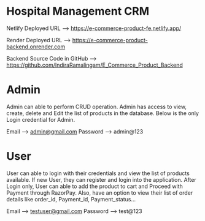 # Hospital Management CRM

Netlify Deployed URL --> https://e-commerce-product-fe.netlify.app/

Render Deployed URL --> https://e-commerce-product-backend.onrender.com

Backend Source Code in GitHub --> https://github.com/IndiraRamalingam/E_Commerce_Product_Backend



# Admin


Admin can able to perform CRUD operation. Admin has access to view, create, delete and Edit the list of products in the database. Below is the only Login credential for Admin.

Email --> admin@gmail.com
Password --> admin@123


# User


User can able to login with their credentials and view the list of products available. If new User, they can register and login into the application. After Login only, User can able to add the product to cart and Proceed with Payment through RazorPay. Also, have an option to view their list of order details like order_id, Payment_id, Payment_status... 

Email --> testuser@gmail.com
Password --> test@123


